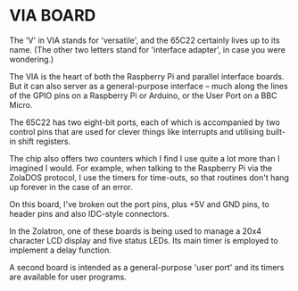 # VIA BOARD

The 'V' in VIA stands for 'versatile', and the 65C22 certainly lives up to its name. (The other two letters stand for 'interface adapter', in case you were wondering.)

The VIA is the heart of both the Raspberry Pi and parallel interface boards. But it can also server as a general-purpose interface – much along the lines of the GPIO pins on a Raspberry Pi or Arduino, or the User Port on a BBC Micro.

The 65C22 has two eight-bit ports, each of which is accompanied by two control pins that are used for clever things like interrupts and utilising built-in shift registers.

The chip also offers two counters which I find I use quite a lot more than I imagined I would. For example, when talking to the Raspberry Pi via the ZolaDOS protocol, I use the timers for time-outs, so that routines don't hang up forever in the case of an error.

On this board, I've broken out the port pins, plus +5V and GND pins, to header pins and also IDC-style connectors.

In the Zolatron, one of these boards is being used to manage a 20x4 character LCD display and five status LEDs. Its main timer is employed to implement a delay function.

A second board is intended as a general-purpose 'user port' and its timers are available for user programs.